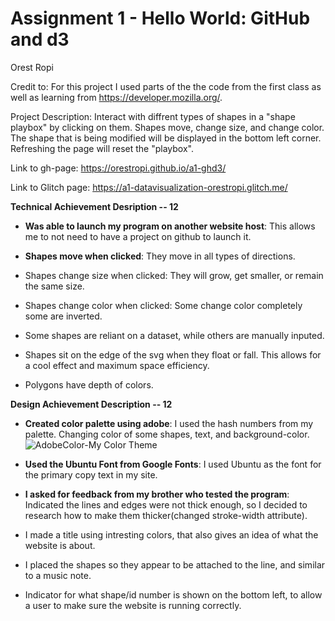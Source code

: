 Assignment 1 - Hello World: GitHub and d3  
===

Orest Ropi

Credit to: For this project I used parts of the the code from the first class as well as learning from https://developer.mozilla.org/.

Project Description: Interact with diffrent types of shapes in a "shape playbox" by clicking on them. Shapes move, change size, and change color. The shape that is being modified will be displayed in the bottom left corner. Refreshing the page will reset the "playbox".

Link to gh-page: https://orestropi.github.io/a1-ghd3/

Link to Glitch page: https://a1-datavisualization-orestropi.glitch.me/

**Technical Achievement Desription -- 12**

- **Was able to launch my program on another website host**: This allows me to not need to have a project on github to launch it.

- **Shapes move when clicked**: They move in all types of directions.

- Shapes change size when clicked: They will grow, get smaller, or remain the same size.

- Shapes change color when clicked: Some change color completely some are inverted.

- Some shapes are reliant on a dataset, while others are manually inputed.

- Shapes sit on the edge of the svg when they float or fall. This allows for a cool effect and maximum space efficiency.

- Polygons have depth of colors.


**Design Achievement Description -- 12**

- **Created color palette using adobe**: I used the hash numbers from my palette. Changing color of some shapes, text, and background-color.
![AdobeColor-My Color Theme](https://user-images.githubusercontent.com/73619173/131264408-2958291f-d7da-4b77-aa55-674150e36d84.jpeg)

- **Used the Ubuntu Font from Google Fonts**: I used Ubuntu as the font for the primary copy text in my site.

- **I asked for feedback from my brother who tested the program**: Indicated the lines and edges were not thick enough, so I decided to research how to make them thicker(changed  stroke-width attribute).

- I made a title using intresting colors, that also gives an idea of what the website is about.

- I placed the shapes so they appear to be attached to the line, and similar to a music note.

- Indicator for what shape/id number is shown on the bottom left, to allow a user to make sure the website is running correctly.
